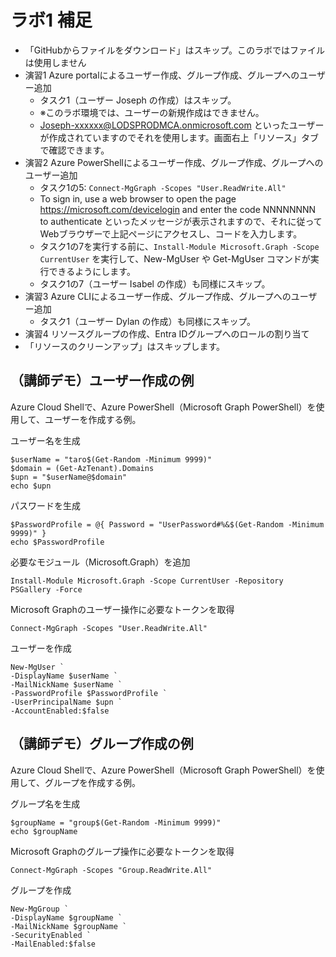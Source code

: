 # ラボ1 補足

  - 「GitHubからファイルをダウンロード」はスキップ。このラボではファイルは使用しません
  - 演習1 Azure portalによるユーザー作成、グループ作成、グループへのユーザー追加
    - タスク1（ユーザー Joseph の作成）はスキップ。
    - ※このラボ環境では、ユーザーの新規作成はできません。
    - Joseph-xxxxxx@LODSPRODMCA.onmicrosoft.com といったユーザーが作成されていますのでそれを使用します。画面右上「リソース」タブで確認できます。
  - 演習2 Azure PowerShellによるユーザー作成、グループ作成、グループへのユーザー追加
    - タスク1の5: `Connect-MgGraph -Scopes "User.ReadWrite.All"`
    - To sign in, use a web browser to open the page https://microsoft.com/devicelogin and enter the code NNNNNNNN to authenticate といったメッセージが表示されますので、それに従ってWebブラウザーで上記ページにアクセスし、コードを入力します。
    - タスク1の7を実行する前に、`Install-Module Microsoft.Graph -Scope CurrentUser` を実行して、New-MgUser や Get-MgUser コマンドが実行できるようにします。
    - タスク1の7（ユーザー Isabel の作成）も同様にスキップ。
  - 演習3 Azure CLIによるユーザー作成、グループ作成、グループへのユーザー追加
    - タスク1（ユーザー Dylan の作成）も同様にスキップ。
  - 演習4 リソースグループの作成、Entra IDグループへのロールの割り当て
  - 「リソースのクリーンアップ」はスキップします。


## （講師デモ）ユーザー作成の例

Azure Cloud Shellで、Azure PowerShell（Microsoft Graph PowerShell）を使用して、ユーザーを作成する例。

ユーザー名を生成

```pwsh
$userName = "taro$(Get-Random -Minimum 9999)"
$domain = (Get-AzTenant).Domains
$upn = "$userName@$domain"
echo $upn
```

パスワードを生成

```pwsh
$PasswordProfile = @{ Password = "UserPassword#%&$(Get-Random -Minimum 9999)" }
echo $PasswordProfile
```

必要なモジュール（Microsoft.Graph）を追加

```pwsh
Install-Module Microsoft.Graph -Scope CurrentUser -Repository PSGallery -Force
```

Microsoft Graphのユーザー操作に必要なトークンを取得

```pwsh
Connect-MgGraph -Scopes "User.ReadWrite.All"
```

ユーザーを作成

```pwsh
New-MgUser `
-DisplayName $userName `
-MailNickName $userName `
-PasswordProfile $PasswordProfile `
-UserPrincipalName $upn `
-AccountEnabled:$false
```

## （講師デモ）グループ作成の例

Azure Cloud Shellで、Azure PowerShell（Microsoft Graph PowerShell）を使用して、グループを作成する例。


グループ名を生成

```pwsh
$groupName = "group$(Get-Random -Minimum 9999)"
echo $groupName
```

Microsoft Graphのグループ操作に必要なトークンを取得

```pwsh
Connect-MgGraph -Scopes "Group.ReadWrite.All"
```

グループを作成

```pwsh
New-MgGroup `
-DisplayName $groupName `
-MailNickName $groupName `
-SecurityEnabled `
-MailEnabled:$false
```
